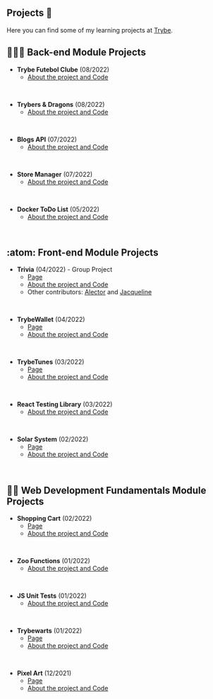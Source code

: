 ## Projects :book:

Here you can find some of my learning projects at [Trybe](https://www.betrybe.com/).

##  👩🏻‍💻 Back-end Module Projects

* **Trybe Futebol Clube** (08/2022)
  * [About the project and Code](https://github.com/queite/trybe-futebol-clube)
<br>

* **Trybers & Dragons** (08/2022)
  * [About the project and Code](https://github.com/queite/trybers-and-dragons)
<br>

* **Blogs API** (07/2022)
  * [About the project and Code](https://github.com/queite/blogs-api)
<br>

* **Store Manager** (07/2022)
  * [About the project and Code](https://github.com/queite/store-manager)
<br>

* **Docker ToDo List** (05/2022)
  * [About the project and Code](https://github.com/queite/docker-project)
<br>

## :atom: Front-end Module Projects

* **Trivia** (04/2022) - Group Project
  * [Page](https://queite.github.io/trivia/)
  * [About the project and Code](https://github.com/queite/trivia)
  * Other contributors: [Alector](https://github.com/AlectorAlexander) and [Jacqueline](https://github.com/Jacqueline-Silva)

<br>

* **TrybeWallet** (04/2022)
  * [Page](https://queite.github.io/trybewallet/#/)
  * [About the project and Code](https://github.com/queite/trybewallet)

<br>

* **TrybeTunes** (03/2022)
  * [Page](https://queite.github.io/trybetunes/)
  * [About the project and Code](https://github.com/queite/trybetunes)
<br>

* **React Testing Library** (03/2022)
  * [About the project and Code](https://github.com/queite/RTL-project)
<br>

* **Solar System** (02/2022)
  * [Page](https://queite.github.io/solar-system/)
  * [About the project and Code](https://github.com/queite/solar-system)

<br>

## :woman_technologist: Web Development Fundamentals Module Projects

* **Shopping Cart** (02/2022)
  * [Page](https://queite.github.io/LearningProjects/ShoppingCart/index.html)
  * [About the project and Code](https://github.com/queite/queite.github.io/tree/main/LearningProjects/ShoppingCart)
<br>

* **Zoo Functions** (01/2022)
  * [About the project and Code](https://github.com/queite/queite.github.io/tree/main/LearningProjects/ZooFunctions)
 <br>
 
* **JS Unit Tests** (01/2022)
  * [About the project and Code](https://github.com/queite/queite.github.io/tree/main/LearningProjects/JSUnitTests) 
 <br>
 
* **Trybewarts** (01/2022)
  * [Page](https://queite.github.io/LearningProjects/Trybewarts/index.html)
  * [About the project and Code](https://github.com/queite/queite.github.io/tree/main/LearningProjects/Trybewarts)
 <br>  
 
* **Pixel Art** (12/2021)
  * [Page](https://queite.github.io/LearningProjects/PixelsArtProject/index.html)
  * [About the project and Code](https://github.com/queite/queite.github.io/tree/main/LearningProjects/PixelsArtProject)
 <br>
 
